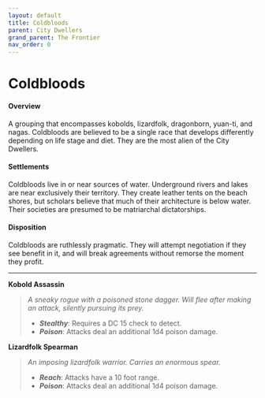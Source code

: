 ```yaml
---
layout: default
title: Coldbloods
parent: City Dwellers
grand_parent: The Frontier
nav_order: 0
---
```


# Coldbloods

#### Overview

A grouping that encompasses kobolds, lizardfolk, dragonborn, yuan-ti, and nagas. Coldbloods are believed to be a single race that develops differently depending on life stage and diet. They are the most alien of the City Dwellers.

#### Settlements

Coldbloods live in or near sources of water. Underground rivers and lakes are near exclusively their territory. They create leather tents on the beach shores, but scholars believe that much of their architecture is below water. Their societies are presumed to be matriarchal dictatorships.

#### Disposition

Coldbloods are ruthlessly pragmatic. They will attempt negotiation if they see benefit in it, and will break agreements without remorse the moment they profit.  

---

**Kobold Assassin**

> _A sneaky rogue with a poisoned stone dagger. Will flee after making an attack, silently pursuing its prey._
>
> * ***Stealthy***: Requires a DC 15 check to detect.
> * ***Poison***: Attacks deal an additional 1d4 poison damage.

**Lizardfolk Spearman**

> _An imposing lizardfolk warrior. Carries an enormous spear._
>
> * ***Reach***: Attacks have a 10 foot range.
> * ***Poison***: Attacks deal an additional 1d4 poison damage.